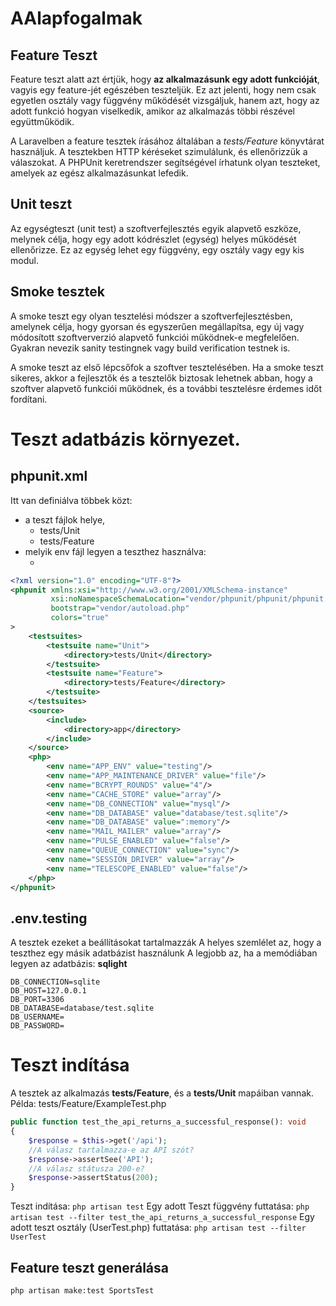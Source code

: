 # AAlapfogalmak
## Feature Teszt
Feature teszt alatt azt értjük, hogy **az alkalmazásunk egy adott funkcióját**, vagyis egy feature-jét egészében teszteljük. Ez azt jelenti, hogy nem csak egyetlen osztály vagy függvény működését vizsgáljuk, hanem azt, hogy az adott funkció hogyan viselkedik, amikor az alkalmazás többi részével együttműködik.

A Laravelben a feature tesztek írásához általában a *tests/Feature* könyvtárat használjuk. A tesztekben HTTP kéréseket szimulálunk, és ellenőrizzük a válaszokat. A PHPUnit keretrendszer segítségével írhatunk olyan teszteket, amelyek az egész alkalmazásunkat lefedik.

## Unit teszt
Az egységteszt (unit test) a szoftverfejlesztés egyik alapvető eszköze, melynek célja, hogy egy adott kódrészlet (egység) helyes működését ellenőrizze. Ez az egység lehet egy függvény, egy osztály vagy egy kis modul.

## Smoke tesztek
A smoke teszt egy olyan tesztelési módszer a szoftverfejlesztésben, amelynek célja, hogy gyorsan és egyszerűen megállapítsa, egy új vagy módosított szoftververzió alapvető funkciói működnek-e megfelelően. Gyakran nevezik sanity testingnek vagy build verification testnek is.

A smoke teszt az első lépcsőfok a szoftver tesztelésében. Ha a smoke teszt sikeres, akkor a fejlesztők és a tesztelők biztosak lehetnek abban, hogy a szoftver alapvető funkciói működnek, és a további tesztelésre érdemes időt fordítani.

# Teszt adatbázis környezet.
## phpunit.xml
Itt van definiálva többek közt:
- a teszt fájlok helye, 
    - <directory>tests/Unit</directory>
    - <directory>tests/Feature</directory>
- melyik env fájl legyen a teszthez használva: 
    - <env name="APP_ENV" value="testing"/>
```xml
<?xml version="1.0" encoding="UTF-8"?>
<phpunit xmlns:xsi="http://www.w3.org/2001/XMLSchema-instance"
         xsi:noNamespaceSchemaLocation="vendor/phpunit/phpunit/phpunit.xsd"
         bootstrap="vendor/autoload.php"
         colors="true"
>
    <testsuites>
        <testsuite name="Unit">
            <directory>tests/Unit</directory>
        </testsuite>
        <testsuite name="Feature">
            <directory>tests/Feature</directory>
        </testsuite>
    </testsuites>
    <source>
        <include>
            <directory>app</directory>
        </include>
    </source>
    <php>
        <env name="APP_ENV" value="testing"/>
        <env name="APP_MAINTENANCE_DRIVER" value="file"/>
        <env name="BCRYPT_ROUNDS" value="4"/>
        <env name="CACHE_STORE" value="array"/>
        <env name="DB_CONNECTION" value="mysql"/>
        <env name="DB_DATABASE" value="database/test.sqlite"/>
        <env name="DB_DATABASE" value=":memory"/>
        <env name="MAIL_MAILER" value="array"/>
        <env name="PULSE_ENABLED" value="false"/>
        <env name="QUEUE_CONNECTION" value="sync"/>
        <env name="SESSION_DRIVER" value="array"/>
        <env name="TELESCOPE_ENABLED" value="false"/>
    </php>
</phpunit>
```

## .env.testing
A tesztek ezeket a beállításokat tartalmazzák
A helyes szemlélet az, hogy a teszthez egy másik adatbázist használunk
A legjobb az, ha a memódiában legyen az adatbázis: **sqlight**
```env
DB_CONNECTION=sqlite
DB_HOST=127.0.0.1
DB_PORT=3306
DB_DATABASE=database/test.sqlite
DB_USERNAME=
DB_PASSWORD=
```


# Teszt indítása
A tesztek az alkalmazás **tests/Feature**, és a **tests/Unit** mapáiban vannak.
Példa: tests/Feature/ExampleTest.php
```php
public function test_the_api_returns_a_successful_response(): void
{
    $response = $this->get('/api');
    //A válasz tartalmazza-e az API szót?
    $response->assertSee('API');
    //A válasz státusza 200-e?
    $response->assertStatus(200);
}
```
Teszt indítása: `php artisan test`
Egy adott Teszt függvény futtatása: `php artisan test --filter test_the_api_returns_a_successful_response`
Egy adott teszt osztály (UserTest.php) futtatása: `php artisan test --filter UserTest`

## Feature teszt generálása
`php artisan make:test SportsTest`






